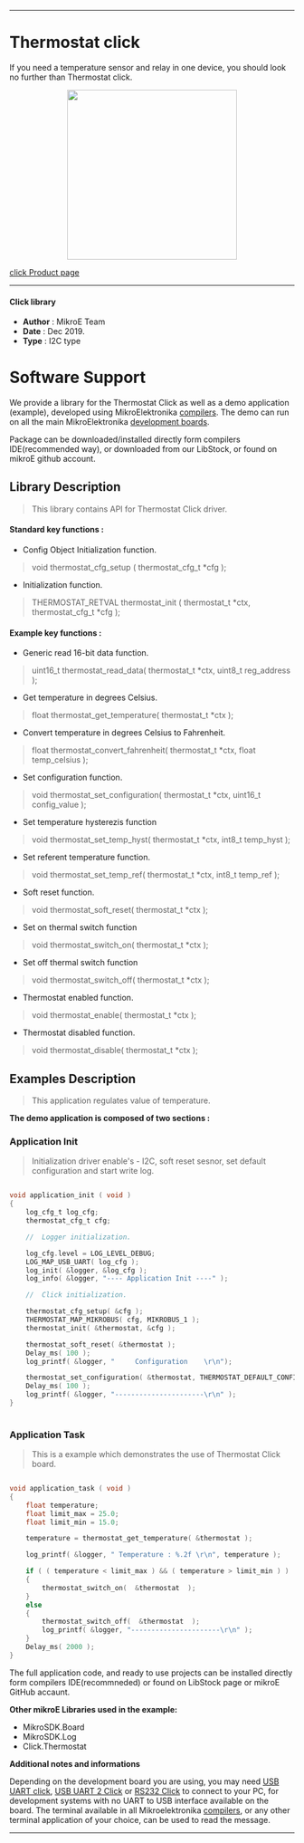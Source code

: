 
---
# Thermostat click

If you need a temperature sensor and relay in one device, you should look no further than Thermostat click.

<p align="center">
  <img src="https://download.mikroe.com/images/click_for_ide/thermostat_click.png" height=300px>
</p>

[click Product page](<https://www.mikroe.com/thermostat-click>)

---


#### Click library 

- **Author**        : MikroE Team
- **Date**          : Dec 2019.
- **Type**          : I2C type


# Software Support

We provide a library for the Thermostat Click 
as well as a demo application (example), developed using MikroElektronika 
[compilers](https://shop.mikroe.com/compilers). 
The demo can run on all the main MikroElektronika [development boards](https://shop.mikroe.com/development-boards).

Package can be downloaded/installed directly form compilers IDE(recommended way), or downloaded from our LibStock, or found on mikroE github account. 

## Library Description

> This library contains API for Thermostat Click driver.

#### Standard key functions :

- Config Object Initialization function.
> void thermostat_cfg_setup ( thermostat_cfg_t *cfg ); 
 
- Initialization function.
> THERMOSTAT_RETVAL thermostat_init ( thermostat_t *ctx, thermostat_cfg_t *cfg );


#### Example key functions :

- Generic read 16-bit data function.
>  uint16_t thermostat_read_data( thermostat_t *ctx, uint8_t reg_address );
 
- Get temperature in degrees Celsius.
> float thermostat_get_temperature( thermostat_t *ctx );

- Convert temperature in degrees Celsius to Fahrenheit.
> float thermostat_convert_fahrenheit( thermostat_t *ctx, float temp_celsius );

- Set configuration function.
> void thermostat_set_configuration( thermostat_t *ctx, uint16_t config_value );

- Set temperature hysterezis function
> void thermostat_set_temp_hyst( thermostat_t *ctx, int8_t temp_hyst );

- Set referent temperature function.
> void thermostat_set_temp_ref( thermostat_t *ctx, int8_t temp_ref );

- Soft reset function.
> void thermostat_soft_reset( thermostat_t *ctx );

- Set on thermal switch function
> void thermostat_switch_on( thermostat_t *ctx );

- Set off thermal switch function
> void thermostat_switch_off( thermostat_t *ctx );

- Thermostat enabled function.
> void thermostat_enable( thermostat_t *ctx );

- Thermostat disabled function.
> void thermostat_disable( thermostat_t *ctx );

## Examples Description

> This application regulates value of temperature.

**The demo application is composed of two sections :**

### Application Init 

> Initialization driver enable's - I2C, soft reset sesnor, set default configuration and start write log.

```c

void application_init ( void )
{
    log_cfg_t log_cfg;
    thermostat_cfg_t cfg;

    //  Logger initialization.

    log_cfg.level = LOG_LEVEL_DEBUG;
    LOG_MAP_USB_UART( log_cfg );
    log_init( &logger, &log_cfg );
    log_info( &logger, "---- Application Init ----" );

    //  Click initialization.

    thermostat_cfg_setup( &cfg );
    THERMOSTAT_MAP_MIKROBUS( cfg, MIKROBUS_1 );
    thermostat_init( &thermostat, &cfg );

    thermostat_soft_reset( &thermostat );
    Delay_ms( 100 );
    log_printf( &logger, "     Configuration    \r\n");

    thermostat_set_configuration( &thermostat, THERMOSTAT_DEFAULT_CONFIG );
    Delay_ms( 100 );
    log_printf( &logger, "----------------------\r\n" );
}
  
```

### Application Task

> This is a example which demonstrates the use of Thermostat Click board.

```c

void application_task ( void )
{
    float temperature;
    float limit_max = 25.0;
    float limit_min = 15.0;

    temperature = thermostat_get_temperature( &thermostat );

    log_printf( &logger, " Temperature : %.2f \r\n", temperature );

    if ( ( temperature < limit_max ) && ( temperature > limit_min ) )
    { 
        thermostat_switch_on(  &thermostat  );
    }
    else
    {   
        thermostat_switch_off(  &thermostat  );
        log_printf( &logger, "----------------------\r\n" );
    }
    Delay_ms( 2000 );
} 

```


The full application code, and ready to use projects can be  installed directly form compilers IDE(recommneded) or found on LibStock page or mikroE GitHub accaunt.

**Other mikroE Libraries used in the example:** 

- MikroSDK.Board
- MikroSDK.Log
- Click.Thermostat

**Additional notes and informations**

Depending on the development board you are using, you may need 
[USB UART click](https://shop.mikroe.com/usb-uart-click), 
[USB UART 2 Click](https://shop.mikroe.com/usb-uart-2-click) or 
[RS232 Click](https://shop.mikroe.com/rs232-click) to connect to your PC, for 
development systems with no UART to USB interface available on the board. The 
terminal available in all Mikroelektronika 
[compilers](https://shop.mikroe.com/compilers), or any other terminal application 
of your choice, can be used to read the message.



---
